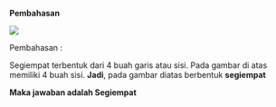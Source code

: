 **Pembahasan**

![](resource:assets/md/materi_1/1.6.png "")

Pembahasan :

Segiempat terbentuk dari 4 buah garis atau sisi. Pada gambar di atas memiliki 4 buah sisi. **Jadi**, pada gambar diatas berbentuk **segiempat** 

**Maka jawaban adalah Segiempat**